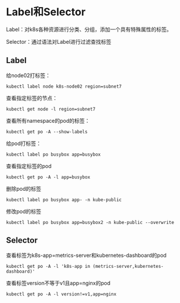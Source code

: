 # Label和Selector

Label：对k8s各种资源进行分类、分组，添加一个具有特殊属性的标签。

Selector：通过语法对Label进行过滤查找标签

## Label

给node02打标签：

```shell
kubectl label node k8s-node02 region=subnet7
```

查看指定标签的节点：

```shell
kubectl get node -l region=subnet7
```

查看所有namespace的pod的标签：

```shell
kubectl get po -A --show-labels
```

给pod打标签：

```shell
kubectl label po busybox app=busybox
```

查看指定标签的pod

```shell
kubectl get po -A -l app=busybox
```

删除pod的标签

```shell
kubectl label po busybox app- -n kube-public
```

修改pod的标签

```shell
kubectl label po busybox app=busybox2 -n kube-public --overwrite
```

## Selector

查看标签为k8s-app=metrics-server和kubernetes-dashboard的pod

```shell
kubectl get po -A -l 'k8s-app in (metrics-server,kubernetes-dashboard)'
```

查看标签version不等于v1且app=nginx的pod

```shell
kubectl get po -A -l version!=v1,app=nginx
```



